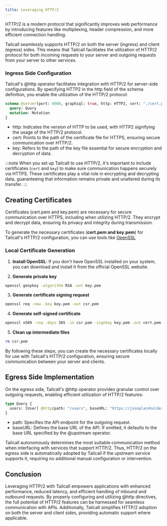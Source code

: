 ```yaml
---
title: Leveraging HTTP/2
---
```


HTTP/2 is a modern protocol that significantly improves web performance by introducing features like multiplexing, header compression, and more efficient connection handling.

Tailcall seamlessly supports HTTP/2 on both the server (ingress) and client (egress) sides. This means that Tailcall facilitates the utilization of HTTP/2 protocol for both incoming requests to your server and outgoing requests from your server to other services.

### Ingress Side Configuration

Tailcall's @http operator facilitates integration with HTTP/2 for server-side configurations. By specifying HTTP2 in the http field of the schema definition, you enable the utilization of the HTTP/2 protocol:

```graphql showLineNumbers
schema @server(port: 8000, graphiql: true, http: HTTP2, cert: "./cert.pem", key: "./key.pem") {
  query: Query
  mutation: Mutation
}
```

- http: Indicates the version of HTTP to be used, with HTTP2 signifying the usage of the HTTP/2 protocol.
- cert: Points to the path of the certificate file for HTTPS, ensuring secure communication over HTTP/2.
- key: Refers to the path of the key file essential for secure encryption and decryption of data.

:::note
When you set up Tailcall to use HTTP/2, it's important to include certificates (`cert` and `key`) to make sure communication happens securely via HTTPS. These certificates play a vital role in encrypting and decrypting data, guaranteeing that information remains private and unaltered during its transfer.
:::

## Creating Certificates

Certificates (cert.pem and key.pem) are necessary for secure communication over HTTPS, including when utilizing HTTP/2. They encrypt and decrypt data, ensuring its privacy and integrity during transmission.

To generate the necessary certificates (**cert.pem and key.pem**) for Tailcall's HTTP/2 configuration, you can use tools like [OpenSSL](https://www.openssl.org/source/)

### Local Certificate Generation

1. **Install OpenSSL**: If you don't have OpenSSL installed on your system, you can download and install it from the official OpenSSL website.

2. **Generate private key**

```bash
openssl genpkey -algorithm RSA -out key.pem
```

3. **Generate certificate signing request**

```bash
openssl req -new -key key.pem -out csr.pem
```

4. **Generate self-signed certificate**

```bash
openssl x509 -req -days 365 -in csr.pem -signkey key.pem -out cert.pem
```

5. **Clean up intermediate files**

```bash
rm csr.pem
```

By following these steps, you can create the necessary certificates locally for use with Tailcall's HTTP/2 configuration, ensuring secure communication between your server and clients.

## Egress Side Implementation

On the egress side, Tailcall's @http operator provides granular control over outgoing requests, enabling efficient utilization of HTTP/2 features:

```graphql showLineNumbers
type Query {
  users: [User] @http(path: "/users", baseURL: "https://jsonplaceholder.typicode.com")
}
```

- path: Specifies the API endpoint for the outgoing request.
- baseURL: Defines the base URL of the API. If omitted, it defaults to the base URL specified by the @upstream operator.

Tailcall autonomously determines the most suitable communication method when interfacing with services that support HTTP/2. Thus, HTTP/2 on the egress side is automatically adopted by Tailcall if the upstream service supports it, requiring no additional manual configuration or intervention.

## Conclusion

Leveraging HTTP/2 with Tailcall empowers applications with enhanced performance, reduced latency, and efficient handling of inbound and outbound requests. By properly configuring and utilizing @http directives, the full potential of HTTP/2 features can be harnessed for seamless communication with APIs. Additionally, Tailcall simplifies HTTP/2 adoption on both the server and client sides, providing automatic support where applicable.
